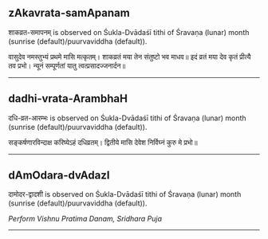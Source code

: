 ## zAkavrata-samApanam
शाकव्रत-समापनम् is observed on Śukla-Dvādaśī tithi of Śravaṇa (lunar) month (sunrise (default)/puurvaviddha (default)).



वासुदेव नमस्तुभ्यं प्रथमे मासि मत्कृतम्।
शाकव्रतं मया तेन संतुष्टो भव माधव॥
इदं व्रतं मया देव कृतं प्रीत्यै तव प्रभो।
न्यूनं सम्पूर्णतां यातु त्वत्प्रसादज्जनार्दन॥

---
## dadhi-vrata-ArambhaH
दधि-व्रत-आरम्भः is observed on Śukla-Dvādaśī tithi of Śravaṇa (lunar) month (sunrise (default)/puurvaviddha (default)).



सङ्कर्षणारविन्दाक्ष करिष्येऽहं दधिव्रतम्। द्वितीये मासि देवेश निर्विघ्नं कुरु मे प्रभो॥

---
## dAmOdara-dvAdazI
दामोदर-द्वादशी is observed on Śukla-Dvādaśī tithi of Śravaṇa (lunar) month (sunrise (default)/puurvaviddha (default)).

_Perform Vishnu Pratima Danam, Sridhara Puja_

---
